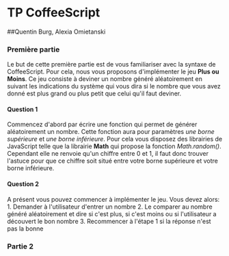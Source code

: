 # TP CoffeeScript 

##Quentin Burg, Alexia Omietanski

### Première partie
Le but de cette première partie est de vous familiariser avec la syntaxe de CoffeeScript. 
Pour cela, nous vous proposons d'implémenter le jeu **Plus ou Moins**. Ce jeu consiste à deviner un nombre généré aléatoirement en suivant les indications du système qui vous dira si le nombre que vous avez donné
est plus grand ou plus petit que celui qu'il faut deviner. 

#### Question 1
Commencez d'abord par écrire une fonction qui permet de générer aléatoirement un nombre. Cette fonction aura pour paramètres *une borne supérieure* et *une borne inférieure*. 
Pour cela vous disposez des librairies de JavaScript telle que la librairie **Math** qui propose la fonction *Math.random()*. Cependant elle ne renvoie qu'un chiffre entre 0 et 1, il faut donc trouver l'astuce pour que ce chiffre soit situé entre votre borne supérieure et votre borne inférieure.

#### Question 2
A présent vous pouvez commencer à implémenter le jeu. Vous devez alors:
    1. Demander à l'utilisateur d'entrer un nombre
    2. Le comparer au nombre généré aléatoirement et dire si c'est plus, si c'est moins ou si l'utilisateur a découvert le bon nombre
    3. Recommencer à l'étape 1 si la réponse n'est pas la bonne


### Partie 2

